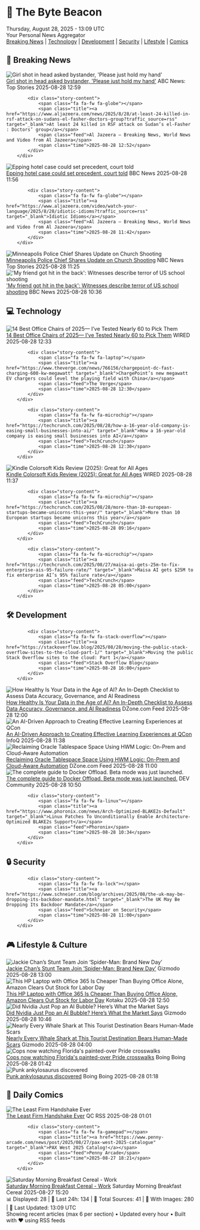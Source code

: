 <!-- Processing 54 RSS feeds at 2025-08-28 13:09:12 UTC -->
<!-- Processing: Saturday Morning Breakfast Cereal -->
<!-- Processing: Penny Arcade -->
<!-- Processing: Questionable Content -->
<!-- Processing: Dinosaur Comics -->
<!-- Processing: CNN Top Stories -->
<!-- Processing: BBC Breaking News -->
<!-- Processing: Al Jazeera Breaking News -->
<!-- Processing: Reuters World News -->
<!-- Processing: ABC News Breaking -->
<!-- Processing: NBC News Breaking -->
<!-- Processing: TechCrunch -->
<!-- Processing: The Verge -->
<!-- Processing: WIRED -->
<!-- Processing: Slashdot -->
<!-- Processing: Lobsters Python -->
<!-- Processing: StackOverflow Blog -->
<!-- Processing: OMG! Ubuntu -->
<!-- Processing: Red Hat Blog -->
<!-- Processing: GitLab Blog -->
<!-- Processing: InfoQ -->
<!-- Processing: DZone -->
<!-- Processing: Martin Fowler -->
<!-- Processing: Gizmodo -->
<!-- Processing: Kotaku -->
<!-- Processing: Boing Boing -->
<!-- Generated 14 new posts out of 25 feeds processed -->
<div class="newspaper-header">
    <h1 class="newspaper-title">📰 The Byte Beacon</h1>
    <div class="newspaper-date">Thursday, August 28, 2025 - 13:09 UTC</div>
    <div class="newspaper-subtitle">Your Personal News Aggregator</div>
</div>

<div class="newspaper-nav">
    <a href="#breaking">Breaking News</a> |
    <a href="#tech">Technology</a> |
    <a href="#dev">Development</a> |
    <a href="#security">Security</a> |
    <a href="#lifestyle">Lifestyle</a> |
    <a href="#webcomics">Comics</a>
</div>

<div class="news-section breaking-news" id="breaking">
<h2 class="section-header">🚨 Breaking News</h2>
<div class="stories-container">
<div class="story">
            <img src="https://s.abcnews.com/images/US/minneapolis-shooting-scene-rt-jef-250828_1756381281521_hpMain_4x3t_384.jpg" alt="Girl shot in head asked bystander, &#x27;Please just hold my hand&#x27;" class="story-image" loading="lazy" onerror="this.style.display='none'">
            <div class="story-content">
                <span class="fa fa-fw fa-tv"></span>
                <span class="title"><a href="https://abcnews.go.com/US/minneapolis-man-raced-church-shooting-victims-recalls-scene/story?id=125051456" target="_blank">Girl shot in head asked bystander, &#x27;Please just hold my hand&#x27;</a></span>
                <span class="feed">ABC News: Top Stories</span>
                <span class="time">2025-08-28 12:59</span>
            </div>
        </div>
<div class="story">
            
            <div class="story-content">
                <span class="fa fa-fw fa-globe"></span>
                <span class="title"><a href="https://www.aljazeera.com/news/2025/8/28/at-least-24-killed-in-rsf-attack-on-sudans-el-fasher-doctors-group?traffic_source=rss" target="_blank">At least 24 killed in RSF attack on Sudan’s el-Fasher : Doctors’ group</a></span>
                <span class="feed">Al Jazeera – Breaking News, World News and Video from Al Jazeera</span>
                <span class="time">2025-08-28 12:52</span>
            </div>
        </div>
<div class="story">
            <img src="https://ichef.bbci.co.uk/ace/standard/240/cpsprodpb/c5e0/live/319334d0-8401-11f0-a3f8-9b56bf5c3841.jpg" alt="Epping hotel case could set precedent, court told" class="story-image" loading="lazy" onerror="this.style.display='none'">
            <div class="story-content">
                <span class="fa fa-fw fa-flag"></span>
                <span class="title"><a href="https://www.bbc.com/news/articles/cpqv01lxvyro?at_medium=RSS&at_campaign=rss" target="_blank">Epping hotel case could set precedent, court told</a></span>
                <span class="feed">BBC News</span>
                <span class="time">2025-08-28 11:56</span>
            </div>
        </div>
<div class="story">
            
            <div class="story-content">
                <span class="fa fa-fw fa-globe"></span>
                <span class="title"><a href="https://www.aljazeera.com/video/watch-your-language/2025/8/28/idiotic-idioms?traffic_source=rss" target="_blank">Idiotic Idioms</a></span>
                <span class="feed">Al Jazeera – Breaking News, World News and Video from Al Jazeera</span>
                <span class="time">2025-08-28 11:42</span>
            </div>
        </div>
<div class="story">
            <img src="https://media-cldnry.s-nbcnews.com/image/upload/t_fit_1500w/mpx/2704722219/2025_08/1756380344952_tdy_news_7a_minneapolis_police_chief_250828_1920x1080-lucpt3.jpg" alt="Minneapolis Police Chief Shares Update on Church Shooting" class="story-image" loading="lazy" onerror="this.style.display='none'">
            <div class="story-content">
                <span class="fa fa-fw fa-broadcast-tower"></span>
                <span class="title"><a href="https://www.today.com/video/minneapolis-police-chief-shares-update-on-church-shooting-245957701535" target="_blank">Minneapolis Police Chief Shares Update on Church Shooting</a></span>
                <span class="feed">NBC News Top Stories</span>
                <span class="time">2025-08-28 11:25</span>
            </div>
        </div>
<div class="story">
            <img src="https://ichef.bbci.co.uk/ace/standard/240/cpsprodpb/717b/live/716dbea0-83f1-11f0-b391-6936825093bd.jpg" alt="&#x27;My friend got hit in the back&#x27;: Witnesses describe terror of US school shooting" class="story-image" loading="lazy" onerror="this.style.display='none'">
            <div class="story-content">
                <span class="fa fa-fw fa-earth-americas"></span>
                <span class="title"><a href="https://www.bbc.com/news/articles/cev2w1elx7wo?at_medium=RSS&at_campaign=rss" target="_blank">&#x27;My friend got hit in the back&#x27;: Witnesses describe terror of US school shooting</a></span>
                <span class="feed">BBC News</span>
                <span class="time">2025-08-28 10:36</span>
            </div>
        </div>
</div>
</div>
<div class="news-section tech-news" id="tech">
<h2 class="section-header">💻 Technology</h2>
<div class="stories-container">
<div class="story">
            <img src="https://media.wired.com/photos/68563692fd268ad4c81d6dc3/master/pass/The%2014%20Best%20Office%20Chairs.png" alt="14 Best Office Chairs of 2025— I’ve Tested Nearly 60 to Pick Them" class="story-image" loading="lazy" onerror="this.style.display='none'">
            <div class="story-content">
                <span class="fa fa-fw fa-bolt"></span>
                <span class="title"><a href="https://www.wired.com/gallery/best-office-chairs/" target="_blank">14 Best Office Chairs of 2025— I’ve Tested Nearly 60 to Pick Them</a></span>
                <span class="feed">WIRED</span>
                <span class="time">2025-08-28 12:33</span>
            </div>
        </div>
<div class="story">
            
            <div class="story-content">
                <span class="fa fa-fw fa-laptop"></span>
                <span class="title"><a href="https://www.theverge.com/news/766156/chargepoint-dc-fast-charging-600-kw-megawatt" target="_blank">ChargePoint’s new megawatt EV chargers could level the playing field with China</a></span>
                <span class="feed">The Verge</span>
                <span class="time">2025-08-28 12:30</span>
            </div>
        </div>
<div class="story">
            
            <div class="story-content">
                <span class="fa fa-fw fa-microchip"></span>
                <span class="title"><a href="https://techcrunch.com/2025/08/28/how-a-16-year-old-company-is-easing-small-businesses-into-ai/" target="_blank">How a 16-year-old company is easing small businesses into AI</a></span>
                <span class="feed">TechCrunch</span>
                <span class="time">2025-08-28 12:30</span>
            </div>
        </div>
<div class="story">
            <img src="https://media.wired.com/photos/68af84fadad329262ceb83de/master/pass/Review-%20Kindle%20Colorsoft%20Kids.png" alt="Kindle Colorsoft Kids Review (2025): Great for All Ages" class="story-image" loading="lazy" onerror="this.style.display='none'">
            <div class="story-content">
                <span class="fa fa-fw fa-bolt"></span>
                <span class="title"><a href="https://www.wired.com/review/kindle-colorsoft-kids-2025/" target="_blank">Kindle Colorsoft Kids Review (2025): Great for All Ages</a></span>
                <span class="feed">WIRED</span>
                <span class="time">2025-08-28 11:37</span>
            </div>
        </div>
<div class="story">
            
            <div class="story-content">
                <span class="fa fa-fw fa-microchip"></span>
                <span class="title"><a href="https://techcrunch.com/2025/08/28/more-than-10-european-startups-became-unicorns-this-year/" target="_blank">More than 10 European startups became unicorns this year</a></span>
                <span class="feed">TechCrunch</span>
                <span class="time">2025-08-28 09:16</span>
            </div>
        </div>
<div class="story">
            
            <div class="story-content">
                <span class="fa fa-fw fa-microchip"></span>
                <span class="title"><a href="https://techcrunch.com/2025/08/27/maisa-ai-gets-25m-to-fix-enterprise-ais-95-failure-rate/" target="_blank">Maisa AI gets $25M to fix enterprise AI’s 95% failure rate</a></span>
                <span class="feed">TechCrunch</span>
                <span class="time">2025-08-28 05:00</span>
            </div>
        </div>
</div>
</div>
<div class="news-section dev-news" id="dev">
<h2 class="section-header">🛠️ Development</h2>
<div class="stories-container">
<div class="story">
            
            <div class="story-content">
                <span class="fa fa-fw fa-stack-overflow"></span>
                <span class="title"><a href="https://stackoverflow.blog/2025/08/28/moving-the-public-stack-overflow-sites-to-the-cloud-part-1/" target="_blank">Moving the public Stack Overflow sites to the cloud: Part 1</a></span>
                <span class="feed">Stack Overflow Blog</span>
                <span class="time">2025-08-28 16:00</span>
            </div>
        </div>
<div class="story">
            <img src="https://dz2cdn1.dzone.com/thumbnail?fid=18581602&w=600" alt="How Healthy Is Your Data in the Age of AI? An In-Depth Checklist to Assess Data Accuracy, Governance, and AI Readiness" class="story-image" loading="lazy" onerror="this.style.display='none'">
            <div class="story-content">
                <span class="fa fa-fw fa-newspaper"></span>
                <span class="title"><a href="https://dzone.com/articles/healthy-data-ai-checklist" target="_blank">How Healthy Is Your Data in the Age of AI? An In-Depth Checklist to Assess Data Accuracy, Governance, and AI Readiness</a></span>
                <span class="feed">DZone.com Feed</span>
                <span class="time">2025-08-28 12:00</span>
            </div>
        </div>
<div class="story">
            <img src="https://res.infoq.com/news/2025/08/AI-learning-experiences-QCon/en/headerimage/ai-learning-experiences-QCon-header-1756105812788.jpg" alt="An AI-Driven Approach to Creating Effective Learning Experiences at QCon" class="story-image" loading="lazy" onerror="this.style.display='none'">
            <div class="story-content">
                <span class="fa fa-fw fa-info-circle"></span>
                <span class="title"><a href="https://www.infoq.com/news/2025/08/AI-learning-experiences-QCon/?utm_campaign=infoq_content&utm_source=infoq&utm_medium=feed&utm_term=global" target="_blank">An AI-Driven Approach to Creating Effective Learning Experiences at QCon</a></span>
                <span class="feed">InfoQ</span>
                <span class="time">2025-08-28 11:38</span>
            </div>
        </div>
<div class="story">
            <img src="https://dz2cdn1.dzone.com/thumbnail?fid=18578153&w=600" alt="Reclaiming Oracle Tablespace Space Using HWM Logic: On-Prem and Cloud-Aware Automation" class="story-image" loading="lazy" onerror="this.style.display='none'">
            <div class="story-content">
                <span class="fa fa-fw fa-newspaper"></span>
                <span class="title"><a href="https://dzone.com/articles/reclaiming-oracle-tablespace-space-using-hwm-logic" target="_blank">Reclaiming Oracle Tablespace Space Using HWM Logic: On-Prem and Cloud-Aware Automation</a></span>
                <span class="feed">DZone.com Feed</span>
                <span class="time">2025-08-28 11:00</span>
            </div>
        </div>
<div class="story">
            <img src="https://media2.dev.to/dynamic/image/width=800%2Cheight=%2Cfit=scale-down%2Cgravity=auto%2Cformat=auto/https%3A%2F%2Fmiro.medium.com%2Fv2%2Fresize%3Afit%3A1155%2F1%2AoHpNq3hmDPAXSVaF6qRwgw.png" alt="The complete guide to Docker Offload. Beta mode was just launched." class="story-image" loading="lazy" onerror="this.style.display='none'">
            <div class="story-content">
                <span class="fa fa-fw fa-code"></span>
                <span class="title"><a href="https://dev.to/dev_tips/the-complete-guide-to-docker-offload-beta-mode-was-just-launched-1ik8" target="_blank">The complete guide to Docker Offload. Beta mode was just launched.</a></span>
                <span class="feed">DEV Community</span>
                <span class="time">2025-08-28 10:50</span>
            </div>
        </div>
<div class="story">
            
            <div class="story-content">
                <span class="fa fa-fw fa-linux"></span>
                <span class="title"><a href="https://www.phoronix.com/news/Arch-Optimized-BLAKE2s-Default" target="_blank">Linux Patches To Unconditionally Enable Architecture-Optimized BLAKE2s Support</a></span>
                <span class="feed">Phoronix</span>
                <span class="time">2025-08-28 10:34</span>
            </div>
        </div>
</div>
</div>
<div class="news-section security-news" id="security">
<h2 class="section-header">🔒 Security</h2>
<div class="stories-container">
<div class="story">
            
            <div class="story-content">
                <span class="fa fa-fw fa-lock"></span>
                <span class="title"><a href="https://www.schneier.com/blog/archives/2025/08/the-uk-may-be-dropping-its-backdoor-mandate.html" target="_blank">The UK May Be Dropping Its Backdoor Mandate</a></span>
                <span class="feed">Schneier on Security</span>
                <span class="time">2025-08-28 11:00</span>
            </div>
        </div>
</div>
</div>
<div class="news-section lifestyle-news" id="lifestyle">
<h2 class="section-header">🎮 Lifestyle & Culture</h2>
<div class="stories-container">
<div class="story">
            <img src="https://gizmodo.com/app/uploads/2025/08/Spider-Man.jpg" alt="Jackie Chan’s Stunt Team Join ‘Spider-Man: Brand New Day’" class="story-image" loading="lazy" onerror="this.style.display='none'">
            <div class="story-content">
                <span class="fa fa-fw fa-computer"></span>
                <span class="title"><a href="https://gizmodo.com/jackie-chans-stunt-team-join-spider-man-brand-new-day-2000649559" target="_blank">Jackie Chan’s Stunt Team Join ‘Spider-Man: Brand New Day’</a></span>
                <span class="feed">Gizmodo</span>
                <span class="time">2025-08-28 13:00</span>
            </div>
        </div>
<div class="story">
            <img src="https://kotaku.com/app/uploads/2025/08/hp-14-laptop-intel-celeron.jpg" alt="This HP Laptop with Office 365 Is Cheaper Than Buying Office Alone, Amazon Clears Out Stock for Labor Day" class="story-image" loading="lazy" onerror="this.style.display='none'">
            <div class="story-content">
                <span class="fa fa-fw fa-gamepad"></span>
                <span class="title"><a href="https://kotaku.com/this-hp-laptop-with-office-365-is-cheaper-than-buying-office-alone-amazon-clears-out-stock-for-labor-day-2000620926" target="_blank">This HP Laptop with Office 365 Is Cheaper Than Buying Office Alone, Amazon Clears Out Stock for Labor Day</a></span>
                <span class="feed">Kotaku</span>
                <span class="time">2025-08-28 12:50</span>
            </div>
        </div>
<div class="story">
            <img src="https://gizmodo.com/app/uploads/2024/11/Jensen-Huang-Nvidia-1.jpg" alt="Did Nvidia Just Pop an AI Bubble? Here’s What the Market Says" class="story-image" loading="lazy" onerror="this.style.display='none'">
            <div class="story-content">
                <span class="fa fa-fw fa-computer"></span>
                <span class="title"><a href="https://gizmodo.com/did-nvidia-just-pop-an-ai-bubble-heres-what-the-market-says-2000649432" target="_blank">Did Nvidia Just Pop an AI Bubble? Here’s What the Market Says</a></span>
                <span class="feed">Gizmodo</span>
                <span class="time">2025-08-28 10:46</span>
            </div>
        </div>
<div class="story">
            <img src="https://gizmodo.com/app/uploads/2025/08/whale-shark.jpg" alt="Nearly Every Whale Shark at This Tourist Destination Bears Human-Made Scars" class="story-image" loading="lazy" onerror="this.style.display='none'">
            <div class="story-content">
                <span class="fa fa-fw fa-computer"></span>
                <span class="title"><a href="https://gizmodo.com/whale-sharks-are-getting-brutalized-by-tourists-and-fishers-2000649071" target="_blank">Nearly Every Whale Shark at This Tourist Destination Bears Human-Made Scars</a></span>
                <span class="feed">Gizmodo</span>
                <span class="time">2025-08-28 04:00</span>
            </div>
        </div>
<div class="story">
            <img src="https://i0.wp.com/boingboing.net/wp-content/uploads/2025/08/shutterstock_1362180764.jpg?fit=1000%2C664&amp;quality=60&amp;ssl=1" alt="Cops now watching Florida&#x27;s painted-over Pride crosswalks" class="story-image" loading="lazy" onerror="this.style.display='none'">
            <div class="story-content">
                <span class="fa fa-fw fa-arrow-right"></span>
                <span class="title"><a href="https://boingboing.net/2025/08/27/cops-now-watching-floridas-painted-over-pride-crosswalks.html" target="_blank">Cops now watching Florida&#x27;s painted-over Pride crosswalks</a></span>
                <span class="feed">Boing Boing</span>
                <span class="time">2025-08-28 01:42</span>
            </div>
        </div>
<div class="story">
            <img src="https://i0.wp.com/boingboing.net/wp-content/uploads/2025/08/59be76c0-81ba-11f0-a34f-318be3fb0481.jpg.webp?fit=1536%2C1152&amp;quality=55&amp;ssl=1" alt="Punk ankylosaurus discovered" class="story-image" loading="lazy" onerror="this.style.display='none'">
            <div class="story-content">
                <span class="fa fa-fw fa-arrow-right"></span>
                <span class="title"><a href="https://boingboing.net/2025/08/27/punk-ankylosaurus-discovered.html" target="_blank">Punk ankylosaurus discovered</a></span>
                <span class="feed">Boing Boing</span>
                <span class="time">2025-08-28 01:18</span>
            </div>
        </div>
</div>
</div>
<div class="news-section webcomics-section" id="webcomics">
<h2 class="section-header">🎨 Daily Comics</h2>
<div class="stories-container">
<div class="story">
            <img src="http://www.questionablecontent.net/comics/5645.png" alt="The Least Firm Handshake Ever" class="story-image" loading="lazy" onerror="this.style.display='none'">
            <div class="story-content">
                <span class="fa fa-fw fa-music"></span>
                <span class="title"><a href="http://questionablecontent.net/view.php?comic=5645" target="_blank">The Least Firm Handshake Ever</a></span>
                <span class="feed">QC RSS</span>
                <span class="time">2025-08-28 01:01</span>
            </div>
        </div>
<div class="story">
            
            <div class="story-content">
                <span class="fa fa-fw fa-gamepad"></span>
                <span class="title"><a href="https://www.penny-arcade.com/news/post/2025/08/27/pax-west-2025-catalogue" target="_blank">PAX West 2025 Catalog!</a></span>
                <span class="feed">Penny Arcade</span>
                <span class="time">2025-08-27 18:21</span>
            </div>
        </div>
<div class="story">
            <img src="https://www.smbc-comics.com/comics/1756236873-20250827.png" alt="Saturday Morning Breakfast Cereal - Work" class="story-image" loading="lazy" onerror="this.style.display='none'">
            <div class="story-content">
                <span class="fa fa-fw fa-smile"></span>
                <span class="title"><a href="https://www.smbc-comics.com/comic/work-3" target="_blank">Saturday Morning Breakfast Cereal - Work</a></span>
                <span class="feed">Saturday Morning Breakfast Cereal</span>
                <span class="time">2025-08-27 15:20</span>
            </div>
        </div>
</div>
</div>

<div class="newspaper-footer">
    <div class="stats">
        📊 Displayed: 28 | 📅 Last 24h: 134 | 📡 Total Sources: 41 | 📸 With Images: 280 |
        🔄 Last Updated: 13:09 UTC
    </div>
    <div class="footer-note">
        Showing recent articles (max 6 per section) • Updated every hour • Built with ❤️ using RSS feeds
    </div>
</div>
